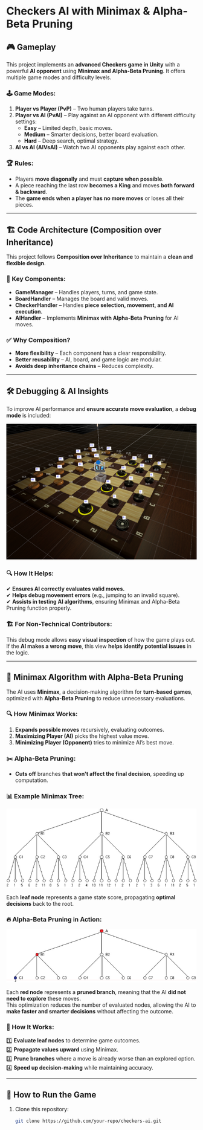 # Checkers AI with Minimax & Alpha-Beta Pruning

## 🎮 Gameplay

This project implements an **advanced Checkers game in Unity** with a powerful **AI opponent** using **Minimax and Alpha-Beta Pruning**. It offers multiple game modes and difficulty levels.

### 🕹️ Game Modes:
1. **Player vs Player (PvP)** – Two human players take turns.
2. **Player vs AI (PvAI)** – Play against an AI opponent with different difficulty settings:
   - **Easy** – Limited depth, basic moves.
   - **Medium** – Smarter decisions, better board evaluation.
   - **Hard** – Deep search, optimal strategy.
3. **AI vs AI (AIVsAI)** – Watch two AI opponents play against each other.

### 🏆 Rules:
- Players **move diagonally** and must **capture when possible**.
- A piece reaching the last row **becomes a King** and moves **both forward & backward**.
- The **game ends when a player has no more moves** or loses all their pieces.

---

## 🏗️ Code Architecture (Composition over Inheritance)

This project follows **Composition over Inheritance** to maintain a **clean and flexible design**.

### 🔹 Key Components:
- **GameManager** – Handles players, turns, and game state.
- **BoardHandler** – Manages the board and valid moves.
- **CheckerHandler** – Handles **piece selection, movement, and AI execution**.
- **AIHandler** – Implements **Minimax with Alpha-Beta Pruning** for AI moves.

### ✅ Why Composition?
- **More flexibility** – Each component has a clear responsibility.
- **Better reusability** – AI, board, and game logic are modular.
- **Avoids deep inheritance chains** – Reduces complexity.

---

## 🛠️ Debugging & AI Insights

To improve AI performance and **ensure accurate move evaluation**, a **debug mode** is included:

<img src="debug.png" width="600">

### 🔍 **How It Helps:**
✔ **Ensures AI correctly evaluates valid moves.**  
✔ **Helps debug movement errors** (e.g., jumping to an invalid square).  
✔ **Assists in testing AI algorithms**, ensuring Minimax and Alpha-Beta Pruning function properly.  

### 🏗️ **For Non-Technical Contributors:**
This debug mode allows **easy visual inspection** of how the game plays out.  
If the **AI makes a wrong move**, this view **helps identify potential issues** in the logic.

---

## 🧠 Minimax Algorithm with Alpha-Beta Pruning

The AI uses **Minimax**, a decision-making algorithm for **turn-based games**, optimized with **Alpha-Beta Pruning** to reduce unnecessary evaluations.

### 🔍 How Minimax Works:
1. **Expands possible moves** recursively, evaluating outcomes.
2. **Maximizing Player (AI)** picks the highest value move.
3. **Minimizing Player (Opponent)** tries to minimize AI’s best move.

### ✂️ Alpha-Beta Pruning:
- **Cuts off** branches **that won't affect the final decision**, speeding up computation.

### 📊 Example Minimax Tree:
![Minimax Tree](minimax.jpg)

Each **leaf node** represents a game state score, propagating **optimal decisions** back to the root.

### 🔥 Alpha-Beta Pruning in Action:
![AI Playing Checkers](alphabeta.gif)

Each **red node** represents a **pruned branch**, meaning that the AI **did not need to explore** these moves.  
This optimization reduces the number of evaluated nodes, allowing the AI to **make faster and smarter decisions** without affecting the outcome.

### 🧠 How It Works:
1️⃣ **Evaluate leaf nodes** to determine game outcomes.  
2️⃣ **Propagate values upward** using Minimax.  
3️⃣ **Prune branches** where a move is already worse than an explored option.  
4️⃣ **Speed up decision-making** while maintaining accuracy.  

---

## 🚀 How to Run the Game
1. Clone this repository:
   ```bash
   git clone https://github.com/your-repo/checkers-ai.git
